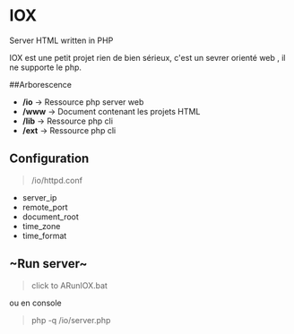 # IOX
Server HTML written in PHP
 
 IOX est une petit projet rien de bien sérieux, c'est un sevrer orienté web
 , il ne supporte le php.

##Arborescence 

* <b>/io</b>  &rarr; Ressource php server web
* <b>/www</b> &rarr; Document contenant les projets HTML
* <b>/lib</b> &rarr; Ressource php cli
* <b>/ext</b> &rarr; Ressource php cli

## Configuration

> /io/httpd.conf

* server_ip  
* remote_port 
* document_root 
* time_zone 
* time_format


## ~Run server~

> click to ARunIOX.bat

ou en console

> php -q /io/server.php
